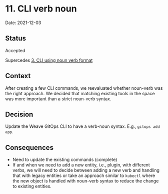 # 11. CLI verb noun

Date: 2021-12-03

## Status

Accepted

Supercedes [3. CLI using noun verb format](0003-cli-using-noun-verb-format.md)

## Context

After creating a few CLI commands, we reevaluated whether noun-verb was the
right approach.  We decided that matching existing tools in the space was more
important than a strict noun-verb syntax.

## Decision

Update the Weave GitOps CLI to have a verb-noun syntax.  E.g., `gitops add app`.

## Consequences

* Need to update the existing commands (complete)
* If and when we need to add a new entity, i.e., plugin, with different verbs,
we will need to decide between adding a new verb and handling that with legacy
entities or take an approach similar to `kubectl` where the new object is
handled with noun-verb syntax to reduce the change to existing entities.
